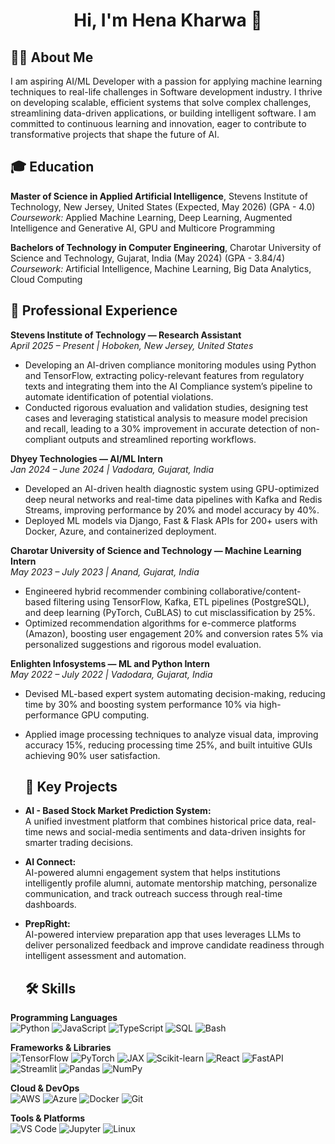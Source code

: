 <h1 align="center">Hi, I'm Hena Kharwa 👋</h1>

## 👩‍💻 About Me

I am aspiring AI/ML Developer with a passion for applying machine learning techniques to real-life challenges in Software development industry. I thrive on developing scalable, efficient systems that solve complex challenges, streamlining data-driven applications, or building intelligent software. I am committed to continuous learning and innovation, eager to contribute to transformative projects that shape the future of AI.

## 🎓 Education

**Master of Science in Applied Artificial Intelligence**, Stevens Institute of Technology, New Jersey, United States (Expected, May 2026) (GPA - 4.0)
_Coursework:_ Applied Machine Learning, Deep Learning, Augmented Intelligence and Generative AI, GPU and Multicore Programming

**Bachelors of Technology in Computer Engineering**, Charotar University of Science and Technology, Gujarat, India (May 2024) (GPA - 3.84/4)
_Coursework:_ Artificial Intelligence, Machine Learning, Big Data Analytics, Cloud Computing

## 🏢 Professional Experience

**Stevens Institute of Technology — Research Assistant**  
_April 2025 – Present | Hoboken, New Jersey, United States_

- Developing an AI-driven compliance monitoring modules using Python and TensorFlow, extracting policy-relevant features from regulatory texts and integrating them into the AI Compliance system’s pipeline to automate identification of potential violations.  
- Conducted rigorous evaluation and validation studies, designing test cases and leveraging statistical analysis to measure model precision and recall, leading to a 30% improvement in accurate detection of non-compliant outputs and streamlined reporting workflows.

**Dhyey Technologies — AI/ML Intern**  
_Jan 2024 – June 2024 | Vadodara, Gujarat, India_

- Developed an AI-driven health diagnostic system using GPU-optimized deep neural networks and real-time data pipelines with Kafka and Redis Streams, improving performance by 20% and model accuracy by 40%.  
- Deployed ML models via Django, Fast & Flask APIs for 200+ users with Docker, Azure, and containerized deployment.

**Charotar University of Science and Technology — Machine Learning Intern**  
_May 2023 – July 2023 | Anand, Gujarat, India_

- Engineered hybrid recommender combining collaborative/content-based filtering using TensorFlow, Kafka, ETL pipelines (PostgreSQL), and deep learning (PyTorch, CuBLAS) to cut misclassification by 25%.  
- Optimized recommendation algorithms for e-commerce platforms (Amazon), boosting user engagement 20% and conversion rates 5% via personalized suggestions and rigorous model evaluation.

**Enlighten Infosystems — ML and Python Intern**  
_May 2022 – July 2022 | Vadodara, Gujarat, India_

- Devised ML-based expert system automating decision-making, reducing time by 30% and boosting system performance 10% via high-performance GPU computing.  
- Applied image processing techniques to analyze visual data, improving accuracy 15%, reducing processing time 25%, and built intuitive GUIs achieving 90% user satisfaction.

  ## 🚀 Key Projects
- **AI - Based Stock Market Prediction System:**  
 A unified investment platform that combines historical price data, real-time news and social-media sentiments and data-driven insights for smarter trading decisions.

- **AI Connect:**  
  AI-powered alumni engagement system that helps institutions intelligently profile alumni, automate mentorship matching, personalize communication, and track outreach success through real-time dashboards.

- **PrepRight:**  
  AI-powered interview preparation app that uses leverages LLMs to deliver personalized feedback and improve candidate readiness through intelligent assessment and automation.

  ## 🛠️ Skills

**Programming Languages**  
![Python](https://img.shields.io/badge/Python-316192?logo=python&logoColor=white) ![JavaScript](https://img.shields.io/badge/JavaScript-F7DF1E?logo=javascript&logoColor=black) ![TypeScript](https://img.shields.io/badge/TypeScript-3178C6?logo=typescript&logoColor=white) ![SQL](https://img.shields.io/badge/SQL-000000?logo=sql&logoColor=white) ![Bash](https://img.shields.io/badge/Bash-4EAA25?logo=gnu-bash&logoColor=white)

**Frameworks & Libraries**  
![TensorFlow](https://img.shields.io/badge/TensorFlow-FF6F00?logo=tensorflow&logoColor=white) ![PyTorch](https://img.shields.io/badge/PyTorch-EE4C2C?logo=pytorch&logoColor=white) ![JAX](https://img.shields.io/badge/JAX-007897?logo=jax&logoColor=white) ![Scikit-learn](https://img.shields.io/badge/Scikit--learn-F7931E?logo=scikit-learn&logoColor=white) ![React](https://img.shields.io/badge/React-20232A?logo=react&logoColor=61DAFB) ![FastAPI](https://img.shields.io/badge/FastAPI-009688?logo=fastapi&logoColor=white) ![Streamlit](https://img.shields.io/badge/Streamlit-FF4B4B?logo=streamlit&logoColor=white) ![Pandas](https://img.shields.io/badge/Pandas-150458?logo=pandas&logoColor=white) ![NumPy](https://img.shields.io/badge/NumPy-013243?logo=numpy&logoColor=white)

**Cloud & DevOps**  
![AWS](https://img.shields.io/badge/AWS-232F3E?logo=amazonaws&logoColor=white) ![Azure](https://img.shields.io/badge/Azure-0089D6?logo=microsoftazure&logoColor=white) ![Docker](https://img.shields.io/badge/Docker-2496ED?logo=docker&logoColor=white) ![Git](https://img.shields.io/badge/Git-F05032?logo=git&logoColor=white)

**Tools & Platforms**  
![VS Code](https://img.shields.io/badge/VSCode-0078D7?logo=visualstudiocode&logoColor=white) ![Jupyter](https://img.shields.io/badge/Jupyter-F37626?logo=jupyter&logoColor=white) ![Linux](https://img.shields.io/badge/Linux-FCC624?logo=linux&logoColor=black)


